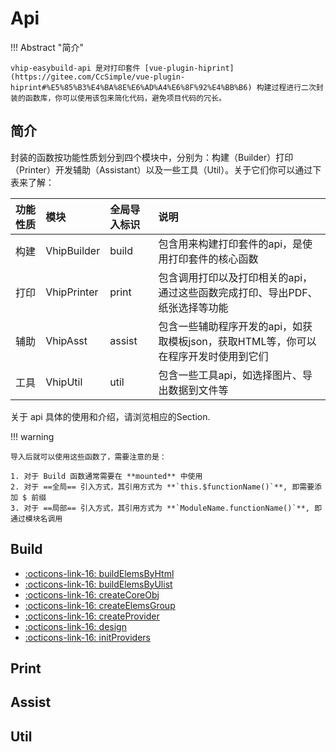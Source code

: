 # Api

!!! Abstract "简介"

	vhip-easybuild-api 是对打印套件 [vue-plugin-hiprint](https://gitee.com/CcSimple/vue-plugin-hiprint#%E5%85%B3%E4%BA%8E%E6%AD%A4%E6%8F%92%E4%BB%B6) 构建过程进行二次封装的函数库，你可以使用该包来简化代码，避免项目代码的冗长。

## 简介

封装的函数按功能性质划分到四个模块中，分别为：构建（Builder）打印（Printer）开发辅助（Assistant）以及一些工具（Util）。关于它们你可以通过下表来了解：

| 功能性质 | 模块        | 全局导入标识 | 说明                                                |
|:-------- |:----------- |:------------ |:--------------------------------------------------- |
| 构建     | VhipBuilder | build        | 包含用来构建打印套件的api，是使用打印套件的核心函数 |
| 打印     | VhipPrinter | print             | 包含调用打印以及打印相关的api，通过这些函数完成打印、导出PDF、纸张选择等功能                                                    |
| 辅助     | VhipAsst            | assist             | 包含一些辅助程序开发的api，如获取模板json，获取HTML等，你可以在程序开发时使用到它们                                                    |
| 工具     | VhipUtil            | util             | 包含一些工具api，如选择图片、导出数据到文件等                                                    |
关于 api 具体的使用和介绍，请浏览相应的Section.

!!! warning

	导入后就可以使用这些函数了，需要注意的是：
	
	1. 对于 Build 函数通常需要在 **mounted** 中使用
	2. 对于 ==全局== 引入方式，其引用方式为 **`this.$functionName()`**, 即需要添加 $ 前缀
	3. 对于 ==局部== 引入方式，其引用方式为 **`ModuleName.functionName()`**, 即通过模块名调用


## Build

- [:octicons-link-16: buildElemsByHtml](./api/build.md/#buildelemsbyhtml)
- [:octicons-link-16: buildElemsByUlist](./api/build.md/#buildelemsbyulist)
- [:octicons-link-16: createCoreObj](./api/build.md/#createcoreobj)
- [:octicons-link-16: createElemsGroup](./api/build.md/#createelemsgroup)
- [:octicons-link-16: createProvider](./api/build.md/#createprovider)
- [:octicons-link-16: design](./api/build.md/#design)
- [:octicons-link-16: initProviders](./api/build.md/#initproviders)


## Print

## Assist

## Util